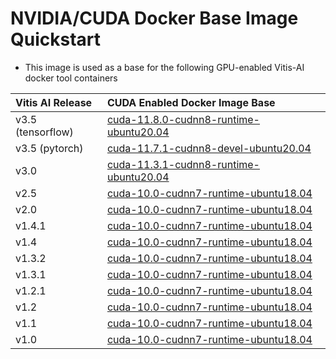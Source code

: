[//]: # (Readme.md - NVIDIA/CUDA Vitis-AI Docker Images)

# NVIDIA/CUDA Docker Base Image Quickstart
- This image is used as a base for the following GPU-enabled Vitis-AI docker tool containers

| Vitis AI Release  | CUDA Enabled Docker Image Base                     |
|:------------------|:---------------------------------------------------|
| v3.5 (tensorflow) | [cuda-11.8.0-cudnn8-runtime-ubuntu20.04][cuda1180] |
| v3.5 (pytorch)    | [cuda-11.7.1-cudnn8-devel-ubuntu20.04][cuda1171]   |
| v3.0              | [cuda-11.3.1-cudnn8-runtime-ubuntu20.04][cuda1131] |
| v2.5              | [cuda-10.0-cudnn7-runtime-ubuntu18.04][cuda10]     |
| v2.0              | [cuda-10.0-cudnn7-runtime-ubuntu18.04][cuda10]     |
| v1.4.1            | [cuda-10.0-cudnn7-runtime-ubuntu18.04][cuda10]     |
| v1.4              | [cuda-10.0-cudnn7-runtime-ubuntu18.04][cuda10]     |
| v1.3.2            | [cuda-10.0-cudnn7-runtime-ubuntu18.04][cuda10]     |
| v1.3.1            | [cuda-10.0-cudnn7-runtime-ubuntu18.04][cuda10]     |
| v1.2.1            | [cuda-10.0-cudnn7-runtime-ubuntu18.04][cuda10]     |
| v1.2              | [cuda-10.0-cudnn7-runtime-ubuntu18.04][cuda10]     |
| v1.1              | [cuda-10.0-cudnn7-runtime-ubuntu18.04][cuda10]     |
| v1.0              | [cuda-10.0-cudnn7-runtime-ubuntu18.04][cuda10]     |

[cuda10]: ./cuda-10.0-cudnn7-runtime-ubuntu18.04/
[cuda1131]: ./cuda-11.3.1-cudnn8-runtime-ubuntu20.04/
[cuda1171]: ./cuda-11.7.1-cudnn8-runtime-ubuntu20.04/
[cuda1180]: ./cuda-11.8.0-cudnn8-runtime-ubuntu20.04/